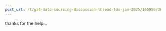 ```yaml
---
post_url: /t/ga4-data-sourcing-discussion-thread-tds-jan-2025/165959/369
---
```

thanks for the help…